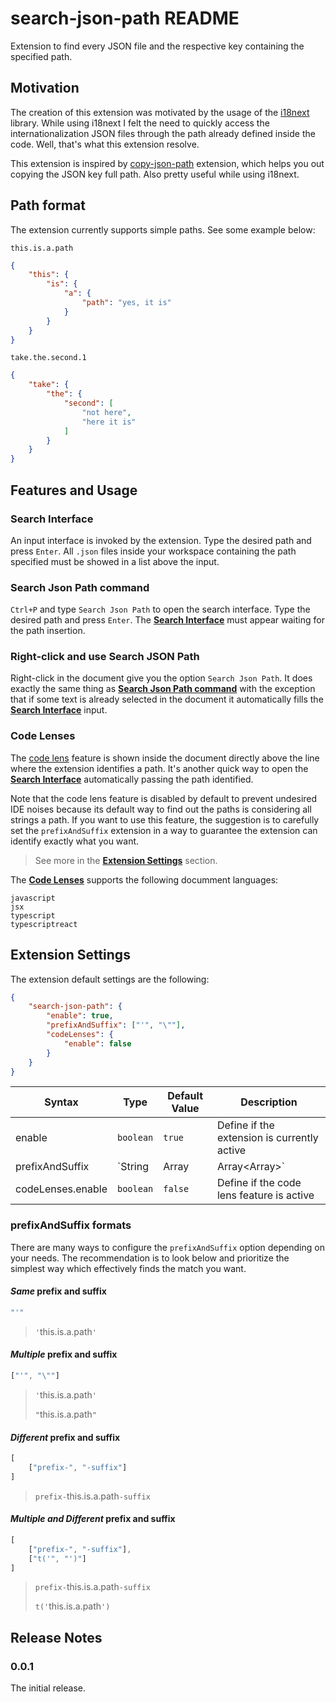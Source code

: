 # search-json-path README

Extension to find every JSON file and the respective key containing the specified path.

## Motivation

The creation of this extension was motivated by the usage of the [i18next](https://www.i18next.com/) library. While using i18next I felt the need to quickly access the internationalization JSON files through the path already defined inside the code. Well, that's what this extension resolve.

This extension is inspired by [copy-json-path](https://marketplace.visualstudio.com/items?itemName=nidu.copy-json-path) extension, which helps you out copying the JSON key full path. Also pretty useful while using i18next.

## Path format

The extension currently supports simple paths. See some example below:

`this.is.a.path`
```JSON
{
	"this": {
		"is": {
			"a": {
				"path": "yes, it is"
			}
		}
	}
}
```

`take.the.second.1`
```JSON
{
	"take": {
		"the": {
			"second": [
				"not here",
				"here it is"
			]
		}
	}
}
```

## Features and Usage

### Search Interface

An input interface is invoked by the extension. Type the desired path and press `Enter`. All `.json` files inside your workspace containing the path specified must be showed in a list above the input.

### Search Json Path command

`Ctrl+P` and type `Search Json Path` to open the search interface. Type the desired path and press `Enter`. The [**Search Interface**](#search-interface) must appear waiting for the path insertion.


### Right-click and use Search JSON Path

Right-click in the document give you the option `Search Json Path`. It does exactly the same thing as [**Search Json Path command**](#search-json-path-command) with the exception that if some text is already selected in the document it automatically fills the [**Search Interface**](#search-interface) input.

### Code Lenses

The [code lens](https://code.visualstudio.com/api/language-extensions/programmatic-language-features#codelens-show-actionable-context-information-within-source-code) feature is shown inside the document directly above the line where the extension identifies a path. It's another quick way to open the [**Search Interface**](#search-interface) automatically passing the path identified.

Note that the code lens feature is disabled by default to prevent undesired IDE noises because its default way to find out the paths is considering all strings a path. If you want to use this feature, the suggestion is to carefully set the `prefixAndSuffix` extension in a way to guarantee the extension can identify exactly what you want.

> See more in the [**Extension Settings**](#extension-settings) section.

The [**Code Lenses**](#code-lenses) supports the following documment languages:

```
javascript
jsx
typescript
typescriptreact
```

## Extension Settings

The extension default settings are the following:

```JSON
{
	"search-json-path": {
		"enable": true,
		"prefixAndSuffix": ["'", "\""],
		"codeLenses": {
			"enable": false
		}
	}
}
```

| Syntax | Type | Default Value | Description |
| ----------- | ----------- | ----------- | ----------- |
| enable | `boolean` | `true` | Define if the extension is currently active |
| prefixAndSuffix | `String | Array<String> | Array<Array<String>>` | `["'", "\""]` | Can have many formats dependending on your needs (See more at [prefixAndSuffix formats](#prefixandsuffix-formats) section). The `String` ocurrencies can be a `Regex`. |`
| codeLenses.enable | `boolean` | `false` | Define if the code lens feature is active |

### prefixAndSuffix formats

There are many ways to configure the `prefixAndSuffix` option depending on your needs. The recommendation is to look below and prioritize the simplest way which effectively finds the match you want.

#### *Same* prefix and suffix
```javascript
"'"
```
> `'`this.is.a.path`'`

#### *Multiple* prefix and suffix
```javascript
["'", "\""]
```
> `'`this.is.a.path`'`
> 
> `"`this.is.a.path`"`

#### *Different* prefix and suffix
```javascript
[
	["prefix-", "-suffix"]
]
```
> `prefix-`this.is.a.path`-suffix`

#### *Multiple and Different* prefix and suffix
```javascript
[
	["prefix-", "-suffix"],
	["t('", "')"]
]
```
> `prefix-`this.is.a.path`-suffix`
> 
> `t('`this.is.a.path`')`

## Release Notes

### 0.0.1

The initial release.
